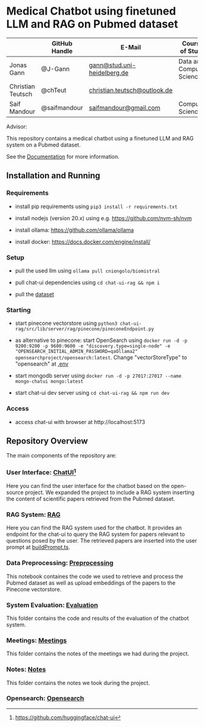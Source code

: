 # Medical Chatbot using finetuned LLM and RAG on Pubmed dataset

|                   | GitHub Handle | E-Mail                       | Course of Study           | Matriculation Number |
| ----------------- | ------------- | ---------------------------- | ------------------------- | -------------------- |
| Jonas Gann        | @J-Gann       | gann@stud.uni-heidelberg.de  | Data and Computer Science | 3367576              |
| Christian Teutsch | @chTeut       | christian.teutsch@outlook.de |                           |                      |
| Saif Mandour      | @saifmandour  | saifmandour@gmail.com        | Computer Science          | 4189231              |

Advisor:

This repository contains a medical chatbot using a finetuned LLM and RAG system on a Pubmed dataset.

See the [Documentation](./DOCUMENTATION.md) for more information.

## Installation and Running

### Requirements

- install pip requirements using `pip3 install -r requirements.txt`

- install nodejs (version 20.x) using e.g. https://github.com/nvm-sh/nvm

- install ollama: https://github.com/ollama/ollama

- install docker: https://docs.docker.com/engine/install/

### Setup

- pull the used llm using `ollama pull cniongolo/biomistral`

- pull chat-ui dependencies using `cd chat-ui-rag && npm i`

- pull the [dataset](https://www.dropbox.com/scl/fi/hyrmwrvcjqc5huue84ici/pubmed_data.zip?rlkey=hrbuq31wvsou9r8elsfmrxstq&dl=0)

### Starting

- start pinecone vectorstore using `python3 chat-ui-rag/src/lib/server/rag/pinecone/pineconeEndpoint.py`

- as alternative to pinecone: start OpenSearch using `docker run -d -p 9200:9200 -p 9600:9600 -e "discovery.type=single-node" -e "OPENSEARCH_INITIAL_ADMIN_PASSWORD=qaOllama2" opensearchproject/opensearch:latest`. Change "vectorStoreType" to "opensearch" at [.env](./chat-ui-rag/.env)

- start mongodb server using `docker run -d -p 27017:27017 --name mongo-chatui mongo:latest`

- start chat-ui dev server using `cd chat-ui-rag && npm run dev`

### Access

- access chat-ui with browser at http://localhost:5173

## Repository Overview

The main components of the repository are:

### User Interface: [ChatUI](./chat-ui-rag/)[^1]

Here you can find the user interface for the chatbot based on the open-source project. We expanded the project to include a RAG system inserting the content of scientific papers retrieved from the Pubmed dataset.

### RAG System: [RAG](./chat-ui-rag/src/lib/server/rag/)

Here you can find the RAG system used for the chatbot. It provides an endpoint for the chat-ui to query the RAG system for papers relevant to questions posed by the user. The retrieved papers are inserted into the user prompt at [buildPrompt.ts](./chat-ui-rag/src/lib/buildPrompt.ts).

### Data Preprocessing: [Preprocessing](./preprocessing.ipynb)

This notebook containes the code we used to retrieve and process the Pubmed dataset as well as upload embeddings of the papers to the Pinecone vectorstore.

### System Evaluation: [Evaluation](./evaluation/)

This folder contains the code and results of the evaluation of the chatbot system.

### Meetings: [Meetings](./meetings)

This folder contains the notes of the meetings we had during the project.

### Notes: [Notes](./notes)

This folder contains the notes we took during the project.

### Opensearch: [Opensearch](./opensearch)

<!-- DESCRIBE -->

[^1]: https://github.com/huggingface/chat-ui
